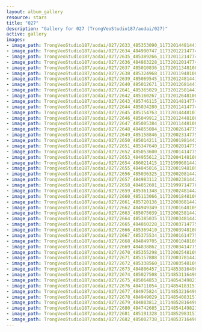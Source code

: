 ```yaml
---
layout: album_gallery
resource: stars
title: "027"
description: "Gallery for 027 (TrongVeoStudio187/aodai/027)"
active: gallery
images:
- image_path: TrongVeoStudio187/aodai/027/2633_485353090_1173201448144127_1756919841351809095_n.jpg
- image_path: TrongVeoStudio187/aodai/027/2634_484990747_1173201221477483_4322009345154293675_n.jpg
- image_path: TrongVeoStudio187/aodai/027/2635_485389266_1173201121477493_6006808523016494953_n.jpg
- image_path: TrongVeoStudio187/aodai/027/2636_484863228_1173201201477485_179571091873239631_n.jpg
- image_path: TrongVeoStudio187/aodai/027/2637_485010836_1173201134810825_450765431680996544_n.jpg
- image_path: TrongVeoStudio187/aodai/027/2638_485324968_1173201194810819_6245342819526279753_n.jpg
- image_path: TrongVeoStudio187/aodai/027/2639_485069545_1173201248144147_6625025171118539903_n.jpg
- image_path: TrongVeoStudio187/aodai/027/2640_485012671_1173201268144145_5077536036595371521_n.jpg
- image_path: TrongVeoStudio187/aodai/027/2641_485365029_1173201258144146_7200358315682869782_n.jpg
- image_path: TrongVeoStudio187/aodai/027/2642_485160267_1173201264810812_7751683936958039542_n.jpg
- image_path: TrongVeoStudio187/aodai/027/2643_485746115_1173201481477457_5304618592848006826_n.jpg
- image_path: TrongVeoStudio187/aodai/027/2644_485034280_1173201141477491_2179436856785086228_n.jpg
- image_path: TrongVeoStudio187/aodai/027/2645_485154763_1173201444810794_4189899611021244333_n.jpg
- image_path: TrongVeoStudio187/aodai/027/2646_485049912_1173201244810814_6122209761311542316_n.jpg
- image_path: TrongVeoStudio187/aodai/027/2647_485005384_1173201144810824_7620235168517423815_n.jpg
- image_path: TrongVeoStudio187/aodai/027/2648_484855084_1173200261477579_5079947811031260282_n.jpg
- image_path: TrongVeoStudio187/aodai/027/2649_485158846_1173200231477582_1524448395290158716_n.jpg
- image_path: TrongVeoStudio187/aodai/027/2650_485014211_1173200198144252_7706407351823050919_n.jpg
- image_path: TrongVeoStudio187/aodai/027/2651_485347640_1173200201477585_8288010363932487923_n.jpg
- image_path: TrongVeoStudio187/aodai/027/2652_485053600_1173200141477591_5697492705969558400_n.jpg
- image_path: TrongVeoStudio187/aodai/027/2653_484955612_1173200414810897_5544013607457923058_n.jpg
- image_path: TrongVeoStudio187/aodai/027/2654_486021415_1173199968144275_831579997953534915_n.jpg
- image_path: TrongVeoStudio187/aodai/027/2655_484845016_1173200194810919_2632841857242341939_n.jpg
- image_path: TrongVeoStudio187/aodai/027/2656_485036325_1173200208144251_6658085178958540254_n.jpg
- image_path: TrongVeoStudio187/aodai/027/2657_484983112_1173200238144248_3959412263494457787_n.jpg
- image_path: TrongVeoStudio187/aodai/027/2658_484852601_1173199971477608_3160489027658202396_n.jpg
- image_path: TrongVeoStudio187/aodai/027/2659_485361348_1173200248144247_8642635769760985849_n.jpg
- image_path: TrongVeoStudio187/aodai/027/2660_485113066_1173200184810920_7588364583589850444_n.jpg
- image_path: TrongVeoStudio187/aodai/027/2661_485720136_1173200368144235_2725779070593379553_n.jpg
- image_path: TrongVeoStudio187/aodai/027/2662_484949349_1173200164810922_7865649719576959318_n.jpg
- image_path: TrongVeoStudio187/aodai/027/2663_485075039_1173200258144246_7462962327273843471_n.jpg
- image_path: TrongVeoStudio187/aodai/027/2664_485385035_1173200348144237_3076184824670693699_n.jpg
- image_path: TrongVeoStudio187/aodai/027/2665_484860228_1173200371477568_1304210067166908764_n.jpg
- image_path: TrongVeoStudio187/aodai/027/2666_485369410_1173200394810899_4178956496401366244_n.jpg
- image_path: TrongVeoStudio187/aodai/027/2667_485375534_1173200161477589_3747768663289550465_n.jpg
- image_path: TrongVeoStudio187/aodai/027/2668_484849705_1173200104810928_460982640081667717_n.jpg
- image_path: TrongVeoStudio187/aodai/027/2669_484838862_1173200341477571_4229038048605470033_n.jpg
- image_path: TrongVeoStudio187/aodai/027/2670_485355298_1173200254810913_8273147663072073659_n.jpg
- image_path: TrongVeoStudio187/aodai/027/2671_485157888_1173200378144234_2652339659524981409_n.jpg
- image_path: TrongVeoStudio187/aodai/027/2672_485338560_1173200354810903_1109106443748242165_n.jpg
- image_path: TrongVeoStudio187/aodai/027/2673_484806457_1171485381649067_8242859124399101621_n.jpg
- image_path: TrongVeoStudio187/aodai/027/2674_485027508_1171485311649074_7217366673353833204_n.jpg
- image_path: TrongVeoStudio187/aodai/027/2675_485064853_1171485434982395_1671458698815678701_n.jpg
- image_path: TrongVeoStudio187/aodai/027/2676_484711054_1171485418315730_8946697888510520680_n.jpg
- image_path: TrongVeoStudio187/aodai/027/2677_484975824_1171485321649073_1079751882772309133_n.jpg
- image_path: TrongVeoStudio187/aodai/027/2678_484949029_1171485408315731_2688121076883771638_n.jpg
- image_path: TrongVeoStudio187/aodai/027/2679_484803812_1171485281649077_828182013267221840_n.jpg
- image_path: TrongVeoStudio187/aodai/027/2680_484742685_1171485414982397_4109439645507685491_n.jpg
- image_path: TrongVeoStudio187/aodai/027/2681_485191328_1171485298315742_1924257785123365732_n.jpg
- image_path: TrongVeoStudio187/aodai/027/2682_485002738_1171485371649068_5194640734232224192_n.jpg
---
```


